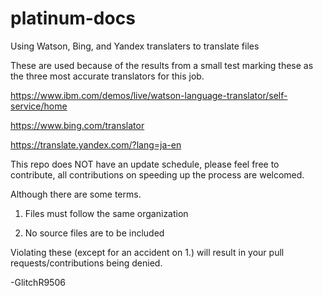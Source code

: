 # platinum-docs

Using Watson, Bing, and Yandex translaters to translate files

These are used because of the results from a small test marking these as the three most accurate translators for this job.

https://www.ibm.com/demos/live/watson-language-translator/self-service/home

https://www.bing.com/translator

https://translate.yandex.com/?lang=ja-en

This repo does NOT have an update schedule, please feel free to contribute, all contributions on speeding up the process are welcomed.

Although there are some terms.

1. Files must follow the same organization

2. No source files are to be included

Violating these (except for an accident on 1.) will result in your pull requests/contributions being denied.

-GlitchR9506

